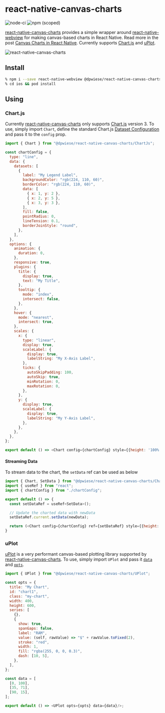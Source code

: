 # react-native-canvas-charts

![node-ci](https://github.com/dpwiese/react-native-canvas-charts/workflows/node-ci/badge.svg)
![npm (scoped)](https://img.shields.io/npm/v/@dpwiese/react-native-canvas-charts)

[react-native-canvas-charts](https://github.com/dpwiese/react-native-canvas-charts) provides a simple wrapper around [react-native-webview](https://github.com/react-native-webview/react-native-webview) for making canvas-based charts in React Native.
Read more in the post [Canvas Charts in React Native](https://danielwiese.com/posts/react-native-canvas-charts/).
Currently supports [Chart.js](https://www.chartjs.org) and [uPlot](https://github.com/leeoniya/uPlot).

![react-native-canvas-charts](img/react-native-canvas-charts.png "react-native-canvas-charts")

## Install

```sh
% npm i --save react-native-webview @dpwiese/react-native-canvas-charts
% cd ios && pod install
```

## Using

### Chart.js

Currently [react-native-canvas-charts](https://github.com/dpwiese/react-native-canvas-charts) only supports [Chart.js](https://www.chartjs.org) version 3.
To use, simply import `Chart`, define the standard Chart.js [Dataset Configuration](https://www.chartjs.org/docs/master/configuration/index#dataset-configuration) and pass it to the `config` prop.

```js
import { Chart } from "@dpwiese/react-native-canvas-charts/ChartJs";

const chartConfig = {
  type: "line",
  data: {
    datasets: [
      {
        label: "My Legend Label",
        backgroundColor: "rgb(224, 110, 60)",
        borderColor: "rgb(224, 110, 60)",
        data: [
          { x: 1, y: 2 },
          { x: 2, y: 5 },
          { x: 3, y: 3 },
        ],
        fill: false,
        pointRadius: 0,
        lineTension: 0.1,
        borderJoinStyle: "round",
      },
    ],
  },
  options: {
    animation: {
      duration: 0,
    },
    responsive: true,
    plugins: {
      title: {
        display: true,
        text: "My Title",
      },
      tooltip: {
        mode: "index",
        intersect: false,
      },
    },
    hover: {
      mode: "nearest",
      intersect: true,
    },
    scales: {
      x: {
        type: "linear",
        display: true,
        scaleLabel: {
          display: true,
          labelString: "My X-Axis Label",
        },
        ticks: {
          autoSkipPadding: 100,
          autoSkip: true,
          minRotation: 0,
          maxRotation: 0,
        },
      },
      y: {
        display: true,
        scaleLabel: {
          display: true,
          labelString: "My Y-Axis Label",
        },
      },
    },
  },
};

export default () => <Chart config={chartConfig} style={{height: '100%', width: '100%'}}/>;
```

#### Streaming Data

To stream data to the chart, the `setData` ref can be used as below

```js
import { Chart, SetData } from "@dpwiese/react-native-canvas-charts/ChartJs";
import { useRef } from "react";
import { chartConfig } from "./chartConfig";

export default () => {
  const setDataRef = useRef<SetData>();

  // Update the charted data with newData
  setDataRef.current.setData(newData);

  return (<Chart config={chartConfig} ref={setDataRef} style={{height: '100%', width: '100%'}}/>);
}
```

### uPlot

[uPlot](https://github.com/leeoniya/uPlot) is a very performant canvas-based plotting library supported by [react-native-canvas-charts](https://github.com/dpwiese/react-native-canvas-charts).
To use, simply import `UPlot` and pass it [`data`](https://github.com/leeoniya/uPlot/tree/master/docs#data-format) and [`opts`](https://github.com/leeoniya/uPlot/tree/master/docs#basics).

```js
import { UPlot } from "@dpwiese/react-native-canvas-charts/UPlot";

const opts = {
  title: "My Chart",
  id: "chart1",
  class: "my-chart",
  width: 400,
  height: 600,
  series: [
    {},
    {
      show: true,
      spanGaps: false,
      label: "RAM",
      value: (self, rawValue) => "$" + rawValue.toFixed(2),
      stroke: "red",
      width: 1,
      fill: "rgba(255, 0, 0, 0.3)",
      dash: [10, 5],
    },
  ],
};

const data = [
  [0, 100],
  [35, 71],
  [90, 15],
];

export default () => <UPlot opts={opts} data={data}/>;
```
